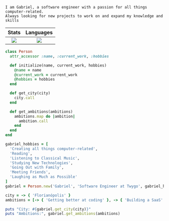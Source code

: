 
```
I am Gabriel, a software engineer with a passion for all things computer-related.
Always looking for new projects to work on and expand my knowledge and skills
```

<div align="center">
  
  |   Stats   |   Languages    |
  | :---: | :---: |
  | <a href=""> <img align="center" src="https://github-readme-stats-sigma-five.vercel.app/api?username=gxolivei&theme=react&bg_color=00000000&hide_border=true"/> </a> | <a href=""> <img align="center" src="https://github-readme-stats-sigma-five.vercel.app/api/top-langs/?username=gxolivei&layout=compact&theme=react&&bg_color=00000000&hide_border=true"/> </a> |

</div>

```ruby
class Person
  attr_accessor :name, :current_work, :hobbies

  def initialize(name, current_work, hobbies)
    @name = name
    @current_work = current_work
    @hobbies = hobbies
  end

  def get_city(city)
    city.call
  end

  def get_ambitions(ambitions)
    ambitions.map do |ambition|
      ambition.call
    end
  end
end
```

```ruby
gabriel_hobbies = [
  'Creating all things computer-related',
  'Reading', 
  'Listening to Classical Music', 
  'Studying New Technologies', 
  'Going Out with Family', 
  'Meeting Friends', 
  'Laughing as Much as Possible'
]
gabriel = Person.new('Gabriel', 'Software Engineer at Twygo', gabriel_hobbies)

city = -> { 'Florianópolis' }
ambitions = [-> { 'Getting better at coding' }, -> { 'Building a SaaS' }, -> { 'Expanding knowledge' }]
```

```ruby
puts "City: #{gabriel.get_city(city)}"
puts "Ambitions:", gabriel.get_ambitions(ambitions)
```
